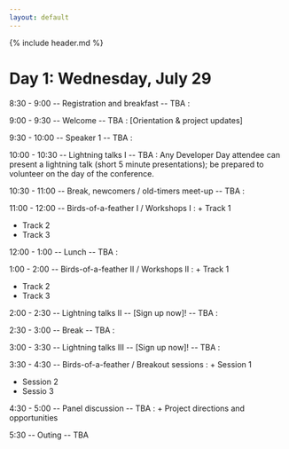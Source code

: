 ```yaml
---
layout: default
---
```


{% include header.md %}

# Day 1: Wednesday, July 29

<!-- [DEVELOPER DAY NOTES][] -->

8:30 - 9:00 -- Registration and breakfast -- TBA
: 
 
9:00 - 9:30 -- Welcome -- TBA
: [Orientation & project updates]
 
9:30 - 10:00 -- Speaker 1 -- TBA
:  
 
10:00 - 10:30 -- Lightning talks I -- TBA
: Any Developer Day attendee can present a lightning talk (short 5
  minute presentations); be prepared to volunteer on the day of the
  conference.
 
10:30 - 11:00 -- Break, newcomers / old-timers meet-up -- TBA
:  
 
11:00 - 12:00 -- Birds-of-a-feather I / Workshops I
: + Track 1
  + Track 2
  + Track 3
 
12:00 - 1:00 -- Lunch -- TBA
:  
 
1:00 - 2:00 -- Birds-of-a-feather II / Workshops II
: + Track 1
  + Track 2
  + Track 3
 

2:00 - 2:30 -- Lightning talks II -- [Sign up now]! -- TBA
:  
 
2:30 - 3:00 -- Break -- TBA
:  
 
3:00 - 3:30 -- Lightning talks III  -- [Sign up now]! -- TBA
:  
 
3:30 - 4:30 -- Birds-of-a-feather / Breakout sessions
: + Session 1
  + Session 2
  + Sessio 3
 
4:30 - 5:00 -- Panel discussion -- TBA
: + Project directions and opportunities
 
5:30 -- Outing -- TBA
 
